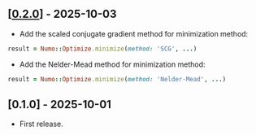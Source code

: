 ## [[0.2.0](https://github.com/yoshoku/numo-optimize/compare/v0.1.0...v0.2.0)] - 2025-10-03

- Add the scaled conjugate gradient method for minimization method:

```ruby
result = Numo::Optimize.minimize(method: 'SCG', ...)
```

- Add the Nelder-Mead method for minimization method:

```ruby
result = Numo::Optimize.minimize(method: 'Nelder-Mead', ...)
```

## [0.1.0] - 2025-10-01

- First release.
